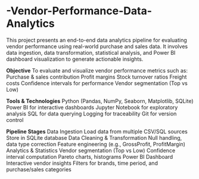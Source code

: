 # -Vendor-Performance-Data-Analytics

This project presents an end-to-end data analytics pipeline for evaluating vendor performance using real-world purchase and sales data. It involves data ingestion, data transformation, statistical analysis, and Power BI dashboard visualization to generate actionable insights.

**Objective**
To evaluate and visualize vendor performance metrics such as:
Purchase & sales contribution
Profit margins
Stock turnover ratios
Freight costs
Confidence intervals for performance
Vendor segmentation (Top vs Low)

**Tools & Technologies**
Python (Pandas, NumPy, Seaborn, Matplotlib, SQLite)
Power BI for interactive dashboards
Jupyter Notebook for exploratory analysis
SQL for data querying
Logging for traceability
Git for version control

**Pipeline Stages**
Data Ingestion
Load data from multiple CSV/SQL sources
Store in SQLite database
Data Cleaning & Transformation
Null handling, data type correction
Feature engineering (e.g., GrossProfit, ProfitMargin)
Analytics & Statistics
Vendor segmentation (Top vs Low)
Confidence interval computation
Pareto charts, histograms
Power BI Dashboard
Interactive vendor insights
Filters for brands, time period, and purchase/sales categories

